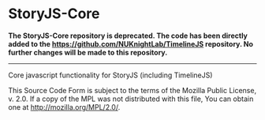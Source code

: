 StoryJS-Core
============

**The StoryJS-Core repository is deprecated. The code has been directly added to the https://github.com/NUKnightLab/TimelineJS repository. No further changes will be made to this repository.**

---
Core javascript functionality for StoryJS (including TimelineJS)

This Source Code Form is subject to the terms of the Mozilla Public
License, v. 2.0. If a copy of the MPL was not distributed with this
file, You can obtain one at http://mozilla.org/MPL/2.0/.
